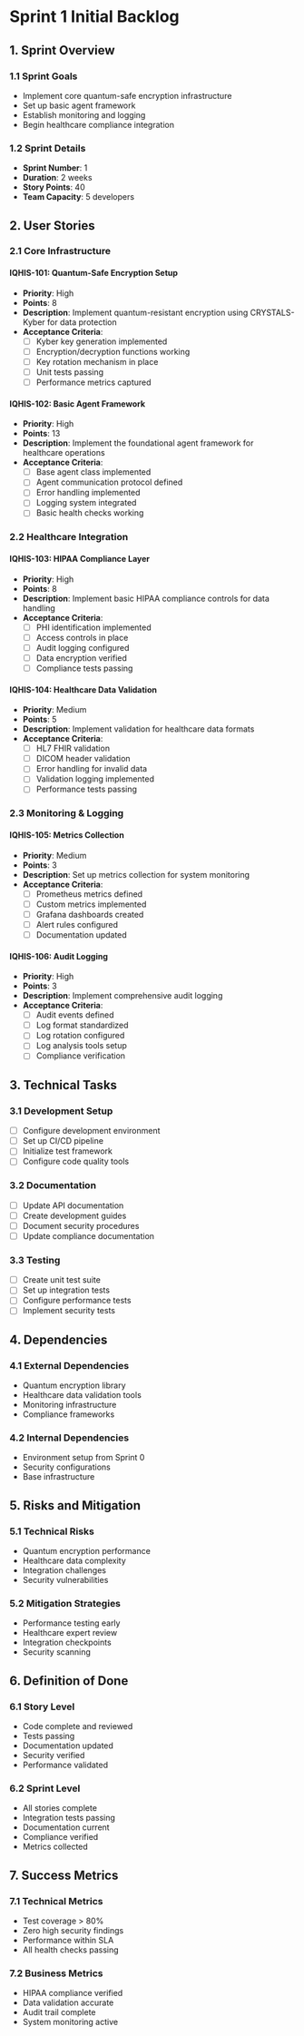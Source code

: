 # Sprint 1 Initial Backlog

## 1. Sprint Overview

### 1.1 Sprint Goals
- Implement core quantum-safe encryption infrastructure
- Set up basic agent framework
- Establish monitoring and logging
- Begin healthcare compliance integration

### 1.2 Sprint Details
- **Sprint Number**: 1
- **Duration**: 2 weeks
- **Story Points**: 40
- **Team Capacity**: 5 developers

## 2. User Stories

### 2.1 Core Infrastructure

#### IQHIS-101: Quantum-Safe Encryption Setup
- **Priority**: High
- **Points**: 8
- **Description**: Implement quantum-resistant encryption using CRYSTALS-Kyber for data protection
- **Acceptance Criteria**:
  - [ ] Kyber key generation implemented
  - [ ] Encryption/decryption functions working
  - [ ] Key rotation mechanism in place
  - [ ] Unit tests passing
  - [ ] Performance metrics captured

#### IQHIS-102: Basic Agent Framework
- **Priority**: High
- **Points**: 13
- **Description**: Implement the foundational agent framework for healthcare operations
- **Acceptance Criteria**:
  - [ ] Base agent class implemented
  - [ ] Agent communication protocol defined
  - [ ] Error handling implemented
  - [ ] Logging system integrated
  - [ ] Basic health checks working

### 2.2 Healthcare Integration

#### IQHIS-103: HIPAA Compliance Layer
- **Priority**: High
- **Points**: 8
- **Description**: Implement basic HIPAA compliance controls for data handling
- **Acceptance Criteria**:
  - [ ] PHI identification implemented
  - [ ] Access controls in place
  - [ ] Audit logging configured
  - [ ] Data encryption verified
  - [ ] Compliance tests passing

#### IQHIS-104: Healthcare Data Validation
- **Priority**: Medium
- **Points**: 5
- **Description**: Implement validation for healthcare data formats
- **Acceptance Criteria**:
  - [ ] HL7 FHIR validation
  - [ ] DICOM header validation
  - [ ] Error handling for invalid data
  - [ ] Validation logging implemented
  - [ ] Performance tests passing

### 2.3 Monitoring & Logging

#### IQHIS-105: Metrics Collection
- **Priority**: Medium
- **Points**: 3
- **Description**: Set up metrics collection for system monitoring
- **Acceptance Criteria**:
  - [ ] Prometheus metrics defined
  - [ ] Custom metrics implemented
  - [ ] Grafana dashboards created
  - [ ] Alert rules configured
  - [ ] Documentation updated

#### IQHIS-106: Audit Logging
- **Priority**: High
- **Points**: 3
- **Description**: Implement comprehensive audit logging
- **Acceptance Criteria**:
  - [ ] Audit events defined
  - [ ] Log format standardized
  - [ ] Log rotation configured
  - [ ] Log analysis tools setup
  - [ ] Compliance verification

## 3. Technical Tasks

### 3.1 Development Setup
- [ ] Configure development environment
- [ ] Set up CI/CD pipeline
- [ ] Initialize test framework
- [ ] Configure code quality tools

### 3.2 Documentation
- [ ] Update API documentation
- [ ] Create development guides
- [ ] Document security procedures
- [ ] Update compliance documentation

### 3.3 Testing
- [ ] Create unit test suite
- [ ] Set up integration tests
- [ ] Configure performance tests
- [ ] Implement security tests

## 4. Dependencies

### 4.1 External Dependencies
- Quantum encryption library
- Healthcare data validation tools
- Monitoring infrastructure
- Compliance frameworks

### 4.2 Internal Dependencies
- Environment setup from Sprint 0
- Security configurations
- Base infrastructure

## 5. Risks and Mitigation

### 5.1 Technical Risks
- Quantum encryption performance
- Healthcare data complexity
- Integration challenges
- Security vulnerabilities

### 5.2 Mitigation Strategies
- Performance testing early
- Healthcare expert review
- Integration checkpoints
- Security scanning

## 6. Definition of Done

### 6.1 Story Level
- Code complete and reviewed
- Tests passing
- Documentation updated
- Security verified
- Performance validated

### 6.2 Sprint Level
- All stories complete
- Integration tests passing
- Documentation current
- Compliance verified
- Metrics collected

## 7. Success Metrics

### 7.1 Technical Metrics
- Test coverage > 80%
- Zero high security findings
- Performance within SLA
- All health checks passing

### 7.2 Business Metrics
- HIPAA compliance verified
- Data validation accurate
- Audit trail complete
- System monitoring active 